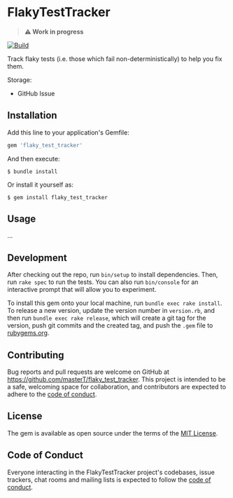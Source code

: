 # FlakyTestTracker

> **:warning: Work in progress**

[![Build](https://github.com/masterT/flaky_test_tracker/actions/workflows/build.yml/badge.svg)](https://github.com/masterT/flaky_test_tracker/actions/workflows/build.yml)

Track flaky tests (i.e. those which fail non-deterministically) to help you fix them.

Storage:
- GitHub Issue

## Installation

Add this line to your application's Gemfile:

```ruby
gem 'flaky_test_tracker'
```

And then execute:

```
$ bundle install
```

Or install it yourself as:

```
$ gem install flaky_test_tracker
```

## Usage

...


## Development

After checking out the repo, run `bin/setup` to install dependencies. Then, run `rake spec` to run the tests. You can also run `bin/console` for an interactive prompt that will allow you to experiment.

To install this gem onto your local machine, run `bundle exec rake install`. To release a new version, update the version number in `version.rb`, and then run `bundle exec rake release`, which will create a git tag for the version, push git commits and the created tag, and push the `.gem` file to [rubygems.org](https://rubygems.org).

## Contributing

Bug reports and pull requests are welcome on GitHub at https://github.com/masterT/flaky_test_tracker. This project is intended to be a safe, welcoming space for collaboration, and contributors are expected to adhere to the [code of conduct](https://github.com/masterT/flaky_test_tracker/blob/main/CODE_OF_CONDUCT.md).

## License

The gem is available as open source under the terms of the [MIT License](https://opensource.org/licenses/MIT).

## Code of Conduct

Everyone interacting in the FlakyTestTracker project's codebases, issue trackers, chat rooms and mailing lists is expected to follow the [code of conduct](https://github.com/masterT/flaky_test_tracker/blob/main/CODE_OF_CONDUCT.md).
